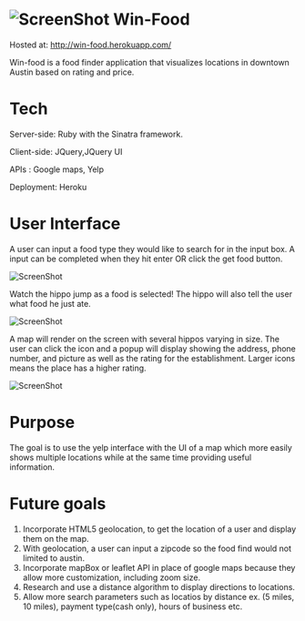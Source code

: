 ![ScreenShot](https://raw.githubusercontent.com/hasmany/winfood/Screenshots/Screenshots/hippo.png) Win-Food
===

Hosted at: <http://win-food.herokuapp.com/>

Win-food is a food finder application that visualizes locations in downtown Austin based on rating and price.

Tech
===

Server-side: Ruby with the Sinatra framework.

Client-side: JQuery,JQuery UI

APIs : Google maps, Yelp

Deployment: Heroku

User Interface
===

A user can input a food type they would like to search for in the input box. A input can be completed when they hit enter OR
click the get food button.

![ScreenShot](https://raw.githubusercontent.com/hasmany/winfood/Screenshots/Screenshots/buttonBefore.png)

Watch the hippo jump as a food is selected! The hippo will also tell the user what food he just ate.

![ScreenShot](https://raw.githubusercontent.com/hasmany/winfood/Screenshots/Screenshots/buttonAfter.png)

A map will render on the screen with several hippos varying in size. The user can click the icon and a popup will display
showing the address, phone number, and picture as well as the rating for the establishment. Larger icons means the place has a higher rating.

![ScreenShot](https://raw.githubusercontent.com/hasmany/winfood/Screenshots/Screenshots/win-food-map.png)

Purpose
===

The goal is to use the yelp interface with the UI of a map which more easily shows multiple locations while at the same time providing useful information.

Future goals
===

1. Incorporate HTML5 geolocation, to get the location of a user and display them on the map.
2. With geolocation, a user can input a zipcode so the food find would not limited to austin.
3. Incorporate mapBox or leaflet API in place of google maps because they allow more customization, including zoom size.
4. Research and use a distance algorithm to display directions to locations.
5. Allow more search parameters such as locatios by distance ex. (5 miles, 10 miles), payment type(cash only), hours of business etc.

